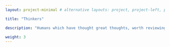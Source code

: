 ```yaml
---
layout: project-minimal # alternative layouts: project, project-left, project-right, project-top, project-minimal

title: "Thinkers"

description: "Humans which have thought great thoughts, worth reviewing"

weight: 3
---
```

